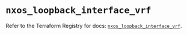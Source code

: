 # `nxos_loopback_interface_vrf`

Refer to the Terraform Registry for docs: [`nxos_loopback_interface_vrf`](https://registry.terraform.io/providers/ciscodevnet/nxos/0.5.10/docs/resources/loopback_interface_vrf).
